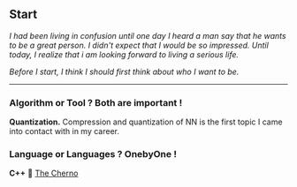 ## Start

*I had been living in confusion until one day I heard a man say that he wants to be a great person. I didn't expect that I would be so impressed. Until today, I realize that i am looking forward to living a serious life.*

*Before I start, I think I should first think about who I want to be.*

---

### Algorithm or Tool ? Both are important !

**Quantization.** Compression and quantization of NN is the first topic I came into contact with in my career.

### Language or Languages ? OnebyOne !

**C++** :smiling_face_with_three_hearts: [The Cherno](https://www.youtube.com/@TheCherno)
